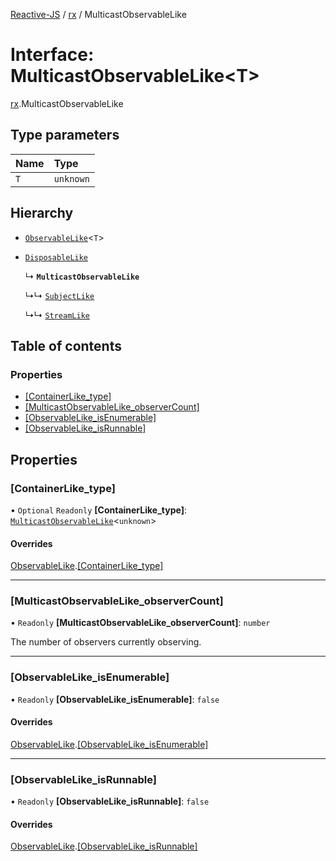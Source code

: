 [Reactive-JS](../README.md) / [rx](../modules/rx.md) / MulticastObservableLike

# Interface: MulticastObservableLike<T\>

[rx](../modules/rx.md).MulticastObservableLike

## Type parameters

| Name | Type |
| :------ | :------ |
| `T` | `unknown` |

## Hierarchy

- [`ObservableLike`](rx.ObservableLike.md)<`T`\>

- [`DisposableLike`](util.DisposableLike.md)

  ↳ **`MulticastObservableLike`**

  ↳↳ [`SubjectLike`](rx.SubjectLike.md)

  ↳↳ [`StreamLike`](streaming.StreamLike.md)

## Table of contents

### Properties

- [[ContainerLike\_type]](rx.MulticastObservableLike.md#[containerlike_type])
- [[MulticastObservableLike\_observerCount]](rx.MulticastObservableLike.md#[multicastobservablelike_observercount])
- [[ObservableLike\_isEnumerable]](rx.MulticastObservableLike.md#[observablelike_isenumerable])
- [[ObservableLike\_isRunnable]](rx.MulticastObservableLike.md#[observablelike_isrunnable])

## Properties

### [ContainerLike\_type]

• `Optional` `Readonly` **[ContainerLike\_type]**: [`MulticastObservableLike`](rx.MulticastObservableLike.md)<`unknown`\>

#### Overrides

[ObservableLike](rx.ObservableLike.md).[[ContainerLike_type]](rx.ObservableLike.md#[containerlike_type])

___

### [MulticastObservableLike\_observerCount]

• `Readonly` **[MulticastObservableLike\_observerCount]**: `number`

The number of observers currently observing.

___

### [ObservableLike\_isEnumerable]

• `Readonly` **[ObservableLike\_isEnumerable]**: ``false``

#### Overrides

[ObservableLike](rx.ObservableLike.md).[[ObservableLike_isEnumerable]](rx.ObservableLike.md#[observablelike_isenumerable])

___

### [ObservableLike\_isRunnable]

• `Readonly` **[ObservableLike\_isRunnable]**: ``false``

#### Overrides

[ObservableLike](rx.ObservableLike.md).[[ObservableLike_isRunnable]](rx.ObservableLike.md#[observablelike_isrunnable])
